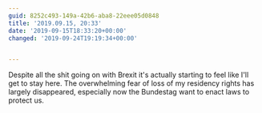 ```yaml
---
guid: 8252c493-149a-42b6-aba8-22eee05d0848
title: '2019.09.15, 20:33'
date: '2019-09-15T18:33:20+00:00'
changed: '2019-09-24T19:19:34+00:00'


---
```


Despite all the shit going on with Brexit it's actually starting to feel like I'll get to stay here. The overwhelming fear of loss of my residency rights has largely disappeared, especially now the Bundestag want to enact laws to protect us. 
